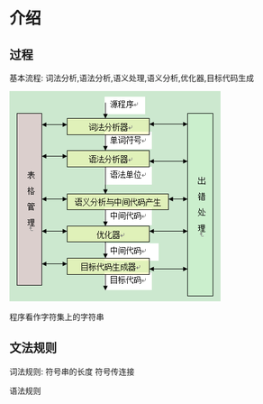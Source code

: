 # 介绍

## 过程
基本流程:
词法分析,语法分析,语义处理,语义分析,优化器,目标代码生成

![complie](../assets/complie.png)

程序看作字符集上的字符串

## 文法规则
词法规则:
符号串的长度
符号传连接

语法规则
